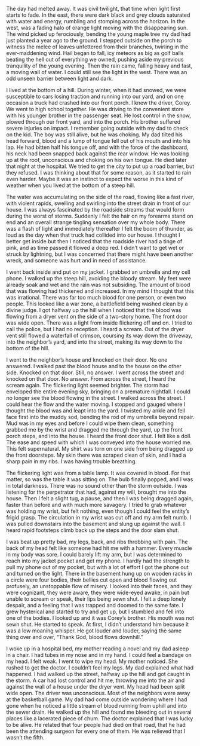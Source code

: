 The day had melted away. It was civil twilight, that time when light first starts to fade. In the east, there were dark black and grey clouds saturated with water and energy, rumbling and stomping across the horizon. In the west, was a fading halo of orange light moving with the disappearing sun. The wind picked up ferociously, bending the young maple tree my dad had just planted a year ago to the ground. I stepped outside on the porch to witness the melee of leaves unfettered from their branches, twirling in the ever-maddening wind. Hail began to fall, icy meteors as big as golf balls beating the hell out of everything we owned, pushing aside my previous tranquility of the young evening. Then the rain came, falling heavy and fast, a moving wall of water. I could still see the light in the west. There was an odd unseen barrier between light and dark.

I lived at the bottom of a hill. During winter, when it had snowed, we were susceptible to cars losing traction and running into our yard, and on one occasion a truck had crashed into our front porch. I knew the driver, Corey. We went to high school together. He was driving to the convenient store with his younger brother in the passenger seat. He lost control in the snow, plowed through our front yard, and into the porch. His brother suffered severe injuries on impact. I remember going outside with my dad to check on the kid. The boy was still alive, but he was choking. My dad tilted his head forward, blood and a lump of tongue fell out of his mouth and into his lap. He had bitten half his tongue off, and with the force of the dashboard, his neck had been snapped back against the rear window. He was looking up at the roof, unconscious and choking on his own tongue. He died later that night at the hospital. We tried to get the city to put up a road barrier, but they refused. I was thinking about that for some reason, as it started to rain even harder. Maybe it was an instinct to expect the worse in this kind of weather when you lived at the bottom of a steep hill.

The water was accumulating on the side of the road, flowing like a fast river, with violent rapids, swelling and swirling into the street drain in front of our house. I was always fascinated by the roadside streams that would form during the worst of storms. Suddenly I felt the hair on my forearms stand on end and an overall strange tingling sensation over my whole body. There was a flash of light and immediately thereafter I felt the boom of thunder, as loud as the day when that truck had collided into our house. I thought I better get inside but then I noticed that the roadside river had a tinge of pink, and as time passed it flowed a deep red. I didn’t want to get wet or struck by lightning, but I was concerned that there might have been another wreck, and someone was hurt and in need of assistance.

I went back inside and put on my jacket. I grabbed an umbrella and my cell phone. I walked up the steep hill, avoiding the bloody stream. My feet were already soak and wet and the rain was not subsiding. The amount of blood that was flowing had thickened and increased. In my mind I thought that this was irrational. There was far too much blood for one person, or even two people. This looked like a war zone, a battlefield being washed clean by a divine judge. I got halfway up the hill when I noticed that the blood was flowing from a dryer vent on the side of a two-story home. The front door was wide open. There was a light from inside flickering off and on. I tried to call the police, but I had no reception. I heard a scream. Out of the dryer vent still flowed a waterfall of crimson, coursing its way down the driveway, into the neighbor’s yard, and into the street, making its way down to the bottom of the hill.

I went to the neighbor’s house and knocked on their door. No one answered. I walked past the blood house and to the house on the other side. Knocked on that door. Still, no answer. I went across the street and knocked on that door. No answer. From across the street, I heard the scream again. The flickering light seemed brighter. The storm had enveloped the entire evening sky, bringing on a premature nightfall. I could no longer see the blood flowing in the street. I walked across the street. I could hear the flow and the water moving. I stopped and gauged where I thought the blood was and leapt into the yard. I twisted my ankle and fell face first into the muddy sod, bending the rod of my umbrella beyond repair. Mud was in my eyes and before I could wipe them clean, something grabbed me by the wrist and dragged me through the yard, up the front porch steps, and into the house. I heard the front door shut. I felt like a doll. The ease and speed with which I was conveyed into the house worried me. This felt supernatural. My shirt was torn on one side from being dragged up the front doorsteps. My skin there was scraped clean of skin, and I had a sharp pain in my ribs. I was having trouble breathing.

The flickering light was from a table lamp. It was covered in blood. For that matter, so was the table it was sitting on. The bulb finally popped, and I was in total darkness. There was no sound other than the storm outside. I was listening for the perpetrator that had, against my will, brought me into the house. Then I felt a slight tug, a pause, and then I was being dragged again, faster than before and with much more savagery. I tried to grab whatever was holding my wrist, but felt nothing, even though I could feel the entity’s frigid grasp. The circulation in my wrist was cut off and my arm felt numb. I was pulled downstairs into the basement and slung up against the wall. I heard rapid footsteps climb back up the steps and the door slam shut.

I was beat up pretty bad, my legs, back, and ribs throbbing with pain. The back of my head felt like someone had hit me with a hammer. Every muscle in my body was sore. I could barely lift my arm, but I was determined to reach into my jacket pocket and get my phone. I hardly had the strength to pull my phone out of my pocket, but with a lot of effort I got the phone out and turned on the light. There in the basement hung up on wooden racks in a circle were four bodies, their bellies cut open and blood flowing out profusely, an unstoppable flow of misery. I looked into their faces, and they were cognizant, they were aware, they were wide-eyed awake, in pain but unable to scream or speak, their lips being sewn shut. I felt a deep lonely despair, and a feeling that I was trapped and doomed to the same fate. I grew hysterical and started to try and get up, but I stumbled and fell into one of the bodies. I looked up and it was Corey’s brother. His mouth was not sewn shut. He started to speak. At first, I didn’t understand him because it was a low moaning whisper. He got louder and louder, saying the same thing over and over, “Thank God, blood flows downhill.”

I woke up in a hospital bed, my mother reading a novel and my dad asleep in a chair. I had tubes in my nose and in my hand. I could feel a bandage on my head. I felt weak. I went to wipe my head. My mother noticed. She rushed to get the doctor. I couldn’t feel my legs. My dad explained what had happened. I had walked up the street, halfway up the hill and got caught in the storm. A car had lost control and hit me, throwing me into the air and against the wall of a house under the dryer vent. My head had been split wide open. The driver was unconscious. Most of the neighbors were away at the basketball game. My dad had come outside wondering where I had gone when he noticed a little stream of blood running from uphill and into the sewer drain. He walked up the hill and found me bleeding out in several places like a lacerated piece of chum. The doctor explained that I was lucky to be alive. He related that four people had died on that road, that he had been the attending surgeon for every one of them. He was relieved that I wasn’t the fifth.